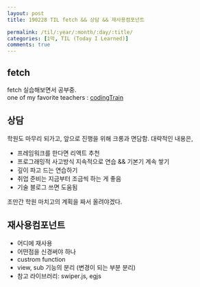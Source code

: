 ```yaml
---
layout: post
title: 190228 TIL fetch && 상담 && 재사용컴포넌트

permalink: /til/:year/:month/:day/:title/
categories: [1막, TIL (Today I Learned)]
comments: true
---
```


## **fetch** 

fetch 실습해보면서 공부중.  
one of my favorite teachers : [codingTrain](https://www.youtube.com/watch?v=QO4NXhWo_NM)

## **상담**
학원도 마무리 되가고, 앞으로 진행을 위해 크롱과 면담함. 
대략적인 내용은, 

- 프레임워크를 한다면 리액트 추천
- 프로그래밍적 사고방식 지속적으로 연습 && 기본기 계속 쌓기
- 깊이 파고 드는 연습하기
- 취업 준비는 지금부터 조금씩 하는 게 좋음 
- 기술 블로그 쓰면 도움됨 

조만간 학원 마치고의 계획을 짜서 올려야겠다. 

## **재사용컴포넌트**

- 어디에 재사용
- 어떤점을 신경써야 하나
- custrom function
- view, sub 기능의 분리 (변경이 되는 부분 분리)
- 참고 라이브러리: swiper.js, egjs
